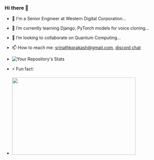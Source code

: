 ### Hi there 👋

- 🔭 I'm a Senior Engineer at Western Digital Corporation...
- 🌱 I’m currently learning Django, PyTorch models for voice cloning...
- 👯 I’m looking to collaborate on Quantum Computing...
- 📫 How to reach me: srinathkprakash@gmail.com, [discord chat](https://discordapp.com/users/885803114324721684)

- ![Your Repository's Stats](https://github-readme-stats.vercel.app/api?username=srinathkp&show_icons=true)


- ⚡ Fun fact: 
- <img src="https://user-images.githubusercontent.com/11163520/166187579-8972181b-80b5-4314-bfa8-ece170719fc2.gif" width="400" height="250"/>
<!-- -  ![the-office-dwight-schrute](https://user-images.githubusercontent.com/11163520/166187579-8972181b-80b5-4314-bfa8-ece170719fc2.gif) -->

